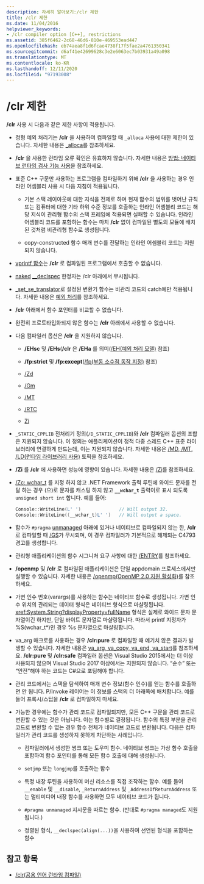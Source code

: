 ```yaml
---
description: 자세히 알아보기:/clr 제한
title: /clr 제한
ms.date: 11/04/2016
helpviewer_keywords:
- /clr compiler option [C++], restrictions
ms.assetid: 385f6462-2c68-46d6-810e-469553ead447
ms.openlocfilehash: eb74aea8f1d6fcae4738f17f5fae2a4761350341
ms.sourcegitcommit: d6af41e42699628c3e2e6063ec7b03931a49a098
ms.translationtype: MT
ms.contentlocale: ko-KR
ms.lasthandoff: 12/11/2020
ms.locfileid: "97193008"
---
```

# <a name="clr-restrictions"></a>/clr 제한

**/clr** 사용 시 다음과 같은 제한 사항이 적용됩니다.

- 정형 예외 처리기는 **/clr** 을 사용하여 컴파일할 때 `_alloca` 사용에 대한 제한이 있습니다. 자세한 내용은 [_alloca](../../c-runtime-library/reference/alloca.md)를 참조하세요.

- **/clr** 을 사용한 런타임 오류 확인은 유효하지 않습니다. 자세한 내용은 [방법: 네이티브 런타임 검사 기능 사용](/visualstudio/debugger/how-to-use-native-run-time-checks)을 참조하세요.

- 표준 C++ 구문만 사용하는 프로그램을 컴파일하기 위해 **/clr** 을 사용하는 경우 인라인 어셈블리 사용 시 다음 지침이 적용됩니다.

  - 기본 스택 레이아웃에 대한 지식을 전제로 하며 현재 함수의 범위를 벗어난 규칙 또는 컴퓨터에 대한 기타 하위 수준 정보를 호출하는 인라인 어셈블리 코드는 해당 지식이 관리형 함수의 스택 프레임에 적용되면 실패할 수 있습니다. 인라인 어셈블리 코드를 포함하는 함수는 마치 **/clr** 없이 컴파일된 별도의 모듈에 배치된 것처럼 비관리형 함수로 생성됩니다.

  - copy-constructed 함수 매개 변수를 전달하는 인라인 어셈블리 코드는 지원되지 않습니다.

- [vprintf 함수](../../c-runtime-library/vprintf-functions.md)는 **/clr** 로 컴파일된 프로그램에서 호출할 수 없습니다.

- [naked](../../cpp/naked-cpp.md) [__declspec](../../cpp/declspec.md) 한정자는 /clr 아래에서 무시됩니다.

- [_set_se_translator](../../c-runtime-library/reference/set-se-translator.md)로 설정된 변환기 함수는 비관리 코드의 catch에만 적용됩니다. 자세한 내용은 [예외 처리](../../extensions/exception-handling-cpp-component-extensions.md)를 참조하세요.

- **/clr** 아래에서 함수 포인터를 비교할 수 없습니다.

- 완전히 프로토타입화되지 않은 함수는 **/clr** 아래에서 사용할 수 없습니다.

- 다음 컴파일러 옵션은 **/clr** 을 지원하지 않습니다.

  - **/EHsc** 및 **/EHs**(**/clr** 은 **/EHa** 를 의미([/EH(예외 처리 모델)](eh-exception-handling-model.md) 참조)

  - **/fp:strict** 및 **/fp:except**([/fp(부동 소수점 동작 지정)](fp-specify-floating-point-behavior.md) 참조)

  - [/Zd](z7-zi-zi-debug-information-format.md)

  - [/Gm](gm-enable-minimal-rebuild.md)

  - [/MT](md-mt-ld-use-run-time-library.md)

  - [/RTC](rtc-run-time-error-checks.md)

  - [Zi](z7-zi-zi-debug-information-format.md)

- `_STATIC_CPPLIB` 전처리기 정의(`/D_STATIC_CPPLIB`)와 **/clr** 컴파일러 옵션의 조합은 지원되지 않습니다. 이 정의는 애플리케이션이 정적 다중 스레드 C++ 표준 라이브러리에 연결하게 만드는데, 이는 지원되지 않습니다. 자세한 내용은 [/MD, /MT, /LD(런타임 라이브러리 사용)](md-mt-ld-use-run-time-library.md) 토픽을 참조하세요.

- **/Zi** 를 **/clr** 에 사용하면 성능에 영향이 있습니다. 자세한 내용은 [/Zi](z7-zi-zi-debug-information-format.md)를 참조하세요.

- [/Zc: wchar_t](zc-wchar-t-wchar-t-is-native-type.md) 를 지정 하지 않고 .NET Framework 출력 루틴에 와이드 문자를 전달 하는 경우 (으)로 문자를 캐스팅 하지 않고 **`__wchar_t`** 출력이로 표시 되도록 `unsigned short int` 합니다. 예를 들어:

    ```cpp
    Console::WriteLine(L' ')              // Will output 32.
    Console::WriteLine((__wchar_t)L' ')   // Will output a space.
    ```

- 함수가 `#pragma` [unmanaged](../../preprocessor/managed-unmanaged.md) 아래에 있거나 네이티브로 컴파일되지 않는 한, **/clr** 로 컴파일할 때 [/GS](gs-buffer-security-check.md)가 무시되며, 이 경우 컴파일러가 기본적으로 해제되는 C4793 경고를 생성합니다.

- 관리형 애플리케이션의 함수 시그니처 요구 사항에 대한 [/ENTRY](entry-entry-point-symbol.md)를 참조하세요.

- **/openmp** 및 **/clr** 로 컴파일된 애플리케이션은 단일 appdomain 프로세스에서만 실행할 수 있습니다.  자세한 내용은 [/openmp(OpenMP 2.0 지원 활성화)](openmp-enable-openmp-2-0-support.md)를 참조하세요.

- 가변 인수 번호(varargs)를 사용하는 함수는 네이티브 함수로 생성됩니다. 가변 인수 위치의 관리되는 데이터 형식은 네이티브 형식으로 마샬링됩니다. <xref:System.String?displayProperty=fullName> 형식은 실제로 와이드 문자 문자열이긴 하지만, 단일 바이트 문자열로 마샬링됩니다. 따라서 printf 지정자가 %S(wchar_t*)인 경우 %s 문자열으로 마샬링합니다.

- va_arg 매크로를 사용하는 경우 **/clr:pure** 로 컴파일할 때 예기치 않은 결과가 발생할 수 있습니다. 자세한 내용은 [va_arg, va_copy, va_end, va_start](../../c-runtime-library/reference/va-arg-va-copy-va-end-va-start.md)를 참조하세요. **/clr:pure** 및 **/clr:safe** 컴파일러 옵션은 Visual Studio 2015에서는 더 이상 사용되지 않으며 Visual Studio 2017 이상에서는 지원되지 않습니다. “순수” 또는 “안전”해야 하는 코드는 C#으로 포팅해야 합니다.

- 관리 코드에서는 스택을 탐색하여 매개 변수 정보(함수 인수)를 얻는 함수를 호출하면 안 됩니다. P/Invoke 레이어는 이 정보를 스택의 더 아래쪽에 배치합니다.  예를 들어 프록시/스텁을 **/clr** 로 컴파일하지 마세요.

- 가능한 경우에는 함수가 관리 코드로 컴파일되지만, 모든 C++ 구문을 관리 코드로 변환할 수 있는 것은 아닙니다.  이는 함수별로 결정됩니다. 함수의 특정 부분을 관리 코드로 변환할 수 없는 경우 함수 전체가 네이티브 코드로 변환됩니다. 다음은 컴파일러가 관리 코드를 생성하지 못하게 차단하는 사례입니다.

  - 컴파일러에서 생성한 썽크 또는 도우미 함수. 네이티브 썽크는 가상 함수 호출을 포함하여 함수 포인터를 통해 모든 함수 호출에 대해 생성됩니다.

  - `setjmp` 또는 `longjmp`를 호출하는 함수

  - 특정 내장 루틴을 사용하여 머신 리소스를 직접 조작하는 함수. 예를 들어 `__enable` 및 `__disable`, `_ReturnAddress` 및 `_AddressOfReturnAddress` 또는 멀티미디어 내장 함수를 사용하면 모두 네이티브 코드가 됩니다.

  - `#pragma unmanaged` 지시문을 따르는 함수. (반대로 `#pragma managed`도 지원됩니다.)

  - 정렬된 형식, `__declspec(align(...))`을 사용하여 선언된 형식을 포함하는 함수

## <a name="see-also"></a>참고 항목

- [/clr(공용 언어 런타임 컴파일)](clr-common-language-runtime-compilation.md)
